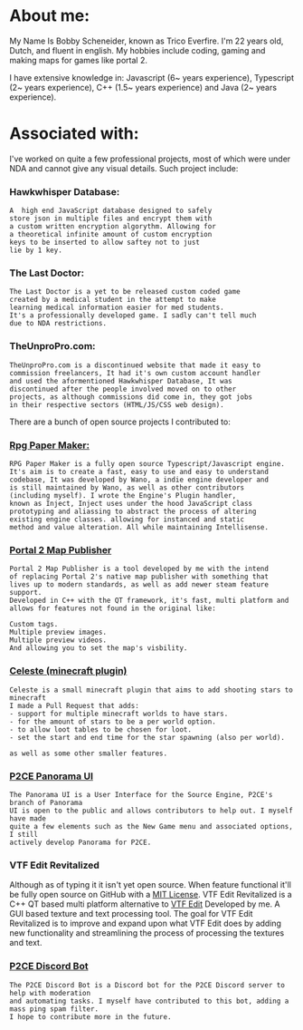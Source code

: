 # About me:
My Name Is Bobby Scheneider, known as Trico Everfire.
I'm 22 years old, Dutch, and fluent in english.
My hobbies include coding, gaming and making maps for games like
portal 2.

I have extensive knowledge in:
Javascript (6~ years experience), Typescript (2~ years experience),
C++ (1.5~ years experience) and Java (2~ years experience).

# Associated with:
I've worked on quite a few professional projects, most of which were under NDA
and cannot give any visual details.
Such project include:
### Hawkwhisper Database:
    A  high end JavaScript database designed to safely
    store json in multiple files and encrypt them with
    a custom written encryption algorythm. Allowing for
    a theoretical infinite amount of custom encryption
    keys to be inserted to allow saftey not to just
    lie by 1 key.
    
### The Last Doctor:
    The Last Doctor is a yet to be released custom coded game
    created by a medical student in the attempt to make 
    learning medical information easier for med students. 
    It's a professionally developed game. I sadly can't tell much
    due to NDA restrictions.

### TheUnproPro&#46;com:
    TheUnproPro.com is a discontinued website that made it easy to
    commission freelancers, It had it's own custom account handler
    and used the aformentioned Hawkwhisper Database, It was
    discontinued after the people involved moved on to other
    projects, as although commissions did come in, they got jobs
    in their respective sectors (HTML/JS/CSS web design).
    
    
There are a bunch of open source projects I contributed to:

### [Rpg Paper Maker:](https://github.com/RPG-Paper-Maker/Game-Scripts)
    RPG Paper Maker is a fully open source Typescript/Javascript engine.
    It's aim is to create a fast, easy to use and easy to understand
    codebase, It was developed by Wano, a indie engine developer and
    is still maintained by Wano, as well as other contributors
    (including myself). I wrote the Engine's Plugin handler,
    known as Inject, Inject uses under the hood JavaScript class
    prototyping and aliassing to abstract the process of altering
    existing engine classes. allowing for instanced and static 
    method and value alteration. All while maintaining Intellisense.
    
### [Portal 2 Map Publisher](https://github.com/Trico-Everfire/p2-publishing-tool)
    Portal 2 Map Publisher is a tool developed by me with the intend
    of replacing Portal 2's native map publisher with something that
    lives up to modern standards, as well as add newer steam feature support.
    Developed in C++ with the QT framework, it's fast, multi platform and
    allows for features not found in the original like:
    
    Custom tags.
    Multiple preview images.
    Multiple preview videos.
    And allowing you to set the map's visbility.
    
### [Celeste (minecraft plugin)](https://github.com/IdreesInc/Celeste/pull/5)
    Celeste is a small minecraft plugin that aims to add shooting stars to minecraft
    I made a Pull Request that adds:
    - support for multiple minecraft worlds to have stars.
    - for the amount of stars to be a per world option.
    - to allow loot tables to be chosen for loot.
    - set the start and end time for the star spawning (also per world).
    
    as well as some other smaller features.
    
### [P2CE Panorama UI](https://github.com/ChaosInitiative/p2ce-panorama-ui/tree/new-menu)
    The Panorama UI is a User Interface for the Source Engine, P2CE's branch of Panorama
    UI is open to the public and allows contributors to help out. I myself have made
    quite a few elements such as the New Game menu and associated options, I still
    actively develop Panorama for P2CE.

### VTF Edit Revitalized
Although as of typing it it isn't yet open source. When feature functional it'll be fully
    open source on GitHub with a 
[MIT License](https://opensource.org/licenses/MIT).
    VTF Edit Revitalized is a C++ QT based multi platform alternative to [VTF Edit](https://github.com/NeilJed/VTFLib) Developed by me. A GUI based texture and text processing tool. The goal for VTF Edit Revitalized is to improve and expand upon what VTF Edit does by adding new functionality and streamlining the process of processing the textures and text.

### [P2CE Discord Bot](https://github.com/ChaosInitiative/p2ce-discord-bot)
    The P2CE Discord Bot is a Discord bot for the P2CE Discord server to help with moderation
    and automating tasks. I myself have contributed to this bot, adding a mass ping spam filter.
    I hope to contribute more in the future.
